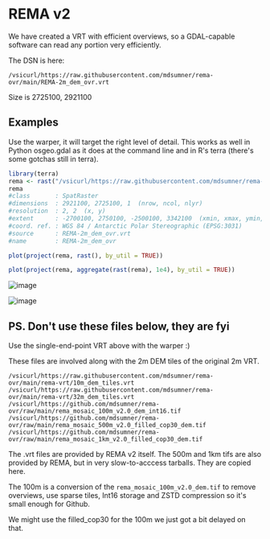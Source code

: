 # REMA v2

We have created a VRT with efficient overviews, so a GDAL-capable software can read any portion very efficiently. 

The DSN is here: 

```
/vsicurl/https://raw.githubusercontent.com/mdsumner/rema-ovr/main/REMA-2m_dem_ovr.vrt 
```

Size is 2725100, 2921100

## Examples

Use the warper, it will target the right level of detail. This works as well in Python osgeo.gdal as it does at the command line and in R's terra (there's some gotchas still in terra). 


```R
library(terra)
rema <- rast("/vsicurl/https://raw.githubusercontent.com/mdsumner/rema-ovr/main/REMA-2m_dem_ovr.vrt")
rema
#class       : SpatRaster 
#dimensions  : 2921100, 2725100, 1  (nrow, ncol, nlyr)
#resolution  : 2, 2  (x, y)
#extent      : -2700100, 2750100, -2500100, 3342100  (xmin, xmax, ymin, ymax)
#coord. ref. : WGS 84 / Antarctic Polar Stereographic (EPSG:3031) 
#source      : REMA-2m_dem_ovr.vrt 
#name        : REMA-2m_dem_ovr 

plot(project(rema, rast(), by_util = TRUE))

plot(project(rema, aggregate(rast(rema), 1e4), by_util = TRUE))

```

![image](https://github.com/mdsumner/rema-ovr/assets/4107631/1d257f68-fd3b-4296-9b20-67193031aaf5)


![image](https://github.com/mdsumner/rema-ovr/assets/4107631/869b4426-a8ca-43ba-a3f5-79fe9656df07)


## PS. Don't use these files below, they are fyi

 Use the single-end-point VRT above with the warper :)

These files are involved along with the 2m DEM tiles of the original 2m VRT. 

```
/vsicurl/https://raw.githubusercontent.com/mdsumner/rema-ovr/main/rema-vrt/10m_dem_tiles.vrt
/vsicurl/https://raw.githubusercontent.com/mdsumner/rema-ovr/main/rema-vrt/32m_dem_tiles.vrt
/vsicurl/https://github.com/mdsumner/rema-ovr/raw/main/rema_mosaic_100m_v2.0_dem_int16.tif
/vsicurl/https://github.com/mdsumner/rema-ovr/raw/main/rema_mosaic_500m_v2.0_filled_cop30_dem.tif
/vsicurl/https://github.com/mdsumner/rema-ovr/raw/main/rema_mosaic_1km_v2.0_filled_cop30_dem.tif
```

The .vrt files are provided by REMA v2 itself. The 500m and 1km tifs are also provided by REMA, but in very slow-to-acccess tarballs. They are copied here. 

The 100m is a conversion of the `rema_mosaic_100m_v2.0_dem.tif` to remove overviews, use sparse tiles, Int16 storage and ZSTD compression so it's small enough for Github. 

We might use the filled_cop30 for the 100m we just got a bit delayed on that. 


